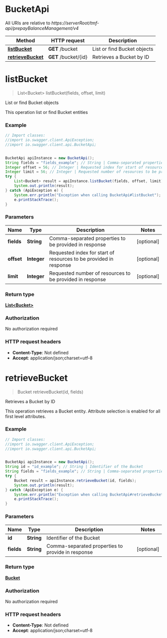 # BucketApi

All URIs are relative to *https://serverRoot/tmf-api/prepayBalanceManagement/v4*

Method | HTTP request | Description
------------- | ------------- | -------------
[**listBucket**](BucketApi.md#listBucket) | **GET** /bucket | List or find Bucket objects
[**retrieveBucket**](BucketApi.md#retrieveBucket) | **GET** /bucket/{id} | Retrieves a Bucket by ID

<a name="listBucket"></a>
# **listBucket**
> List&lt;Bucket&gt; listBucket(fields, offset, limit)

List or find Bucket objects

This operation list or find Bucket entities

### Example
```java
// Import classes:
//import io.swagger.client.ApiException;
//import io.swagger.client.api.BucketApi;


BucketApi apiInstance = new BucketApi();
String fields = "fields_example"; // String | Comma-separated properties to be provided in response
Integer offset = 56; // Integer | Requested index for start of resources to be provided in response
Integer limit = 56; // Integer | Requested number of resources to be provided in response
try {
    List<Bucket> result = apiInstance.listBucket(fields, offset, limit);
    System.out.println(result);
} catch (ApiException e) {
    System.err.println("Exception when calling BucketApi#listBucket");
    e.printStackTrace();
}
```

### Parameters

Name | Type | Description  | Notes
------------- | ------------- | ------------- | -------------
 **fields** | **String**| Comma-separated properties to be provided in response | [optional]
 **offset** | **Integer**| Requested index for start of resources to be provided in response | [optional]
 **limit** | **Integer**| Requested number of resources to be provided in response | [optional]

### Return type

[**List&lt;Bucket&gt;**](Bucket.md)

### Authorization

No authorization required

### HTTP request headers

 - **Content-Type**: Not defined
 - **Accept**: application/json;charset=utf-8

<a name="retrieveBucket"></a>
# **retrieveBucket**
> Bucket retrieveBucket(id, fields)

Retrieves a Bucket by ID

This operation retrieves a Bucket entity. Attribute selection is enabled for all first level attributes.

### Example
```java
// Import classes:
//import io.swagger.client.ApiException;
//import io.swagger.client.api.BucketApi;


BucketApi apiInstance = new BucketApi();
String id = "id_example"; // String | Identifier of the Bucket
String fields = "fields_example"; // String | Comma-separated properties to provide in response
try {
    Bucket result = apiInstance.retrieveBucket(id, fields);
    System.out.println(result);
} catch (ApiException e) {
    System.err.println("Exception when calling BucketApi#retrieveBucket");
    e.printStackTrace();
}
```

### Parameters

Name | Type | Description  | Notes
------------- | ------------- | ------------- | -------------
 **id** | **String**| Identifier of the Bucket |
 **fields** | **String**| Comma-separated properties to provide in response | [optional]

### Return type

[**Bucket**](Bucket.md)

### Authorization

No authorization required

### HTTP request headers

 - **Content-Type**: Not defined
 - **Accept**: application/json;charset=utf-8

